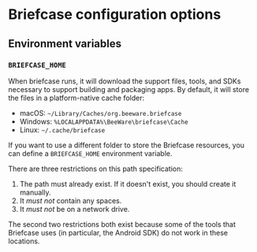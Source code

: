 # Briefcase configuration options

## Environment variables

### `BRIEFCASE_HOME`

When briefcase runs, it will download the support files, tools, and SDKs
necessary to support building and packaging apps. By default, it will
store the files in a platform-native cache folder:

- macOS: `~/Library/Caches/org.beeware.briefcase`
- Windows: `%LOCALAPPDATA%\BeeWare\briefcase\Cache`
- Linux: `~/.cache/briefcase`

If you want to use a different folder to store the Briefcase resources,
you can define a `BRIEFCASE_HOME` environment variable.

There are three restrictions on this path specification:

1.  The path must already exist. If it doesn't exist, you should create
    it manually.
2.  It *must not* contain any spaces.
3.  It *must not* be on a network drive.

The second two restrictions both exist because some of the tools that
Briefcase uses (in particular, the Android SDK) do not work in these
locations.
